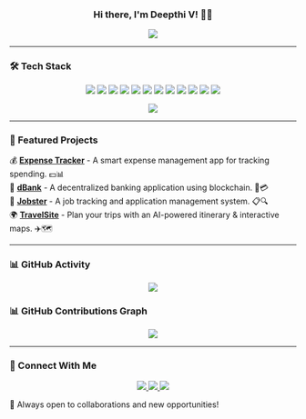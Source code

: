 ### <div align="center">Hi there, I'm Deepthi V! 👋🚀</div>

<p align="center">
  <img src="https://readme-typing-svg.herokuapp.com?font=Fira+Code&size=22&pause=1000&center=true&vCenter=true&width=600&lines=3rd-year+AIML+%26+Web+Development+Enthusiast;Building+intelligent%2C+user-centric+solutions;Always+learning%2C+always+innovating!" />
</p>

---

### 🛠️ Tech Stack

<p align="center">
  <a href="#"><img src="https://img.shields.io/badge/Node.js-339933?style=for-the-badge&logo=node.js&logoColor=white" /></a>
  <a href="#"><img src="https://img.shields.io/badge/Express.js-000000?style=for-the-badge&logo=express&logoColor=white" /></a>
  <a href="#"><img src="https://img.shields.io/badge/MongoDB-47A248?style=for-the-badge&logo=mongodb&logoColor=white" /></a>
  <a href="#"><img src="https://img.shields.io/badge/MySQL-4479A1?style=for-the-badge&logo=mysql&logoColor=white" /></a>
  <a href="#"><img src="https://img.shields.io/badge/HTML5-E34F26?style=for-the-badge&logo=html5&logoColor=white" /></a>
  <a href="#"><img src="https://img.shields.io/badge/CSS3-1572B6?style=for-the-badge&logo=css3&logoColor=white" /></a>
  <a href="#"><img src="https://img.shields.io/badge/JavaScript-F7DF1E?style=for-the-badge&logo=javascript&logoColor=black" /></a>
  <a href="#"><img src="https://img.shields.io/badge/Python-3776AB?style=for-the-badge&logo=python&logoColor=white" /></a>
  <a href="#"><img src="https://img.shields.io/badge/Java-007396?style=for-the-badge&logo=java&logoColor=white" /></a>
  <a href="#"><img src="https://img.shields.io/badge/C-A8B9CC?style=for-the-badge&logo=c&logoColor=white" /></a>
  <a href="#"><img src="https://img.shields.io/badge/Microsoft%20Azure-0078D4?style=for-the-badge&logo=microsoft-azure&logoColor=white" /></a>
  <a href="#"><img src="https://img.shields.io/badge/Amazon%20AWS-232F3E?style=for-the-badge&logo=amazon-aws&logoColor=white" /></a>
</p>

<p align="center">
  <img src="https://readme-typing-svg.herokuapp.com?font=Fira+Code&size=18&pause=1000&center=true&vCenter=true&width=500&lines=Node.js+%7C+Express.js+%7C+MongoDB;MySQL+%7C+HTML+%7C+CSS+%7C+JavaScript;Python+%7C+Java+%7C+C+%7C+Azure+%7C+AWS" />
</p>

---

### 📌 Featured Projects

💰 **[Expense Tracker](https://github.com/deepthiv1221/expense-tracker)** - A smart expense management app for tracking spending. 💵📊  
🏦 **[dBank](https://github.com/deepthiv1221/DBank)** - A decentralized banking application using blockchain. 🏦💳  
💼 **[Jobster](https://github.com/deepthiv1221/Jobster-api)** - A job tracking and application management system. 📋🔍  
🌍 **[TravelSite](https://github.com/yourusername/travelsite)** - Plan your trips with an AI-powered itinerary & interactive maps. ✈️🗺️  

---

### 📊 GitHub Activity

<p align="center">
  <img src="https://github-readme-streak-stats.herokuapp.com/?user=deepthiv1221&theme=tokyonight&hide_border=true" />
</p>


### 📊 GitHub Contributions Graph
<p align="center">
  <img src="https://github-readme-activity-graph.vercel.app/graph?username=deepthiv1221&theme=tokyo-night&hide_border=true&area=true" />
</p>


---

### 🤝 Connect With Me

<p align="center">
  <a href="https://linkedin.com/in/yourprofile">
    <img src="https://img.shields.io/badge/LinkedIn-0077B5?style=for-the-badge&logo=linkedin&logoColor=white" />
  </a>
  <a href="https://github.com/yourusername">
    <img src="https://img.shields.io/badge/GitHub-181717?style=for-the-badge&logo=github&logoColor=white" />
  </a>
  <a href="https://yourportfolio.com">
    <img src="https://img.shields.io/badge/Portfolio-000000?style=for-the-badge&logo=codepen&logoColor=white" />
  </a>
</p>

🚀 Always open to collaborations and new opportunities!
